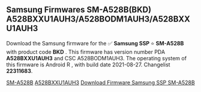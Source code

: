 <h2>Samsung Firmwares SM-A528B(BKD) A528BXXU1AUH3/A528BODM1AUH3/A528BXXU1AUH3</h2>
Download the Samsung firmware for the ✅ <strong>Samsung SSP </strong> ⭐ <strong>SM-A528B</strong> with product code <strong>BKD</strong> . This firmware has version number PDA <strong>A528BXXU1AUH3</strong> and CSC A528BODM1AUH3. The operating system of this firmware is Android R , with build date 2021-08-27. Changelist <strong>22311683</strong>.


[SM-A528B](https://samfirm.shop/samsung/model/SM-A528B)
[A528BXXU1AUH3](https://samfirm.shop/samsung/pda/A528BXXU1AUH3)
[Download Firmware Samsung SSP SM-A528B](https://samfirm.shop/samsung/firmware/454821)
